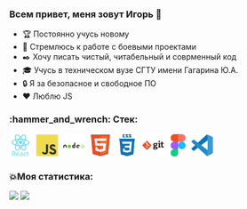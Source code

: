<h3>Всем привет, меня зовут Игорь 👋</h3>
<ul>
  <li>🏆 Постоянно учусь новому</li>
  <li>🎯 Стремлюсь к работе с боевыми проектами</li>
  <li>✒️ Хочу писать чистый, читабельный и соврменный код</li>
  <li>🎓 Учусь в техническом вузе СГТУ имени Гагарина Ю.А.</li>
  <li>🔒 Я за безопасное и свободное ПО</li>
  <li>❤️ Люблю JS</li>
</ul>
<h3>:hammer_and_wrench: Стек:</h3>
<div>
  <img src="https://github.com/devicons/devicon/blob/master/icons/react/react-original-wordmark.svg" title="React" alt="React" width="40" height="40"/>&nbsp;
  <img src="https://github.com/devicons/devicon/blob/master/icons/javascript/javascript-original.svg" title="JavaScript" alt="JavaScript" width="40" height="40"/>&nbsp;
  <img src="https://github.com/devicons/devicon/blob/master/icons/nodejs/nodejs-original-wordmark.svg" title="NodeJS" alt="NodeJS" width="40" height="40"/>&nbsp;
  <img src="https://github.com/devicons/devicon/blob/master/icons/html5/html5-original.svg" title="HTML5" alt="HTML" width="40" height="40"/>&nbsp;
  <img src="https://github.com/devicons/devicon/blob/master/icons/css3/css3-plain-wordmark.svg"  title="CSS3" alt="CSS" width="40" height="40"/>&nbsp;
  <img src="https://github.com/devicons/devicon/blob/master/icons/git/git-original-wordmark.svg" title="Git" **alt="Git" width="40" height="40"/>
  <img src="https://github.com/devicons/devicon/blob/master/icons/figma/figma-original.svg" title="Figma" **alt="Figma" width="40" height="40"/>
  <img src="https://github.com/devicons/devicon/blob/master/icons/vscode/vscode-original.svg" title="VScode" **alt="VScode" width="40" height="40"/>
</div>

<h3>💥Моя статистика:</h3>
<div>
<img src="https://github-readme-stats.vercel.app/api?username=ssssed&show_icons=true&include_all_commits=true&count_private=true" height="160"/>
<img height = '160px' src="https://github-readme-stats-eight-theta.vercel.app/api/top-langs/?username=ssssed&layout=compact&langs_count=8"/>
</div>
